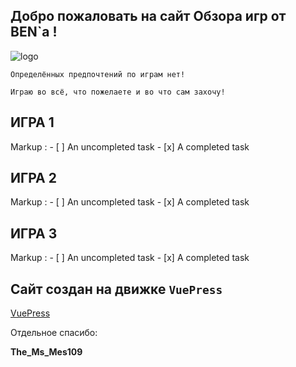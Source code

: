 ## Добро пожаловать на сайт Обзора игр от BEN`a !

<!-- you don't need to prepend `/bar/` to `/images/hero.png` manually -->
![logo](https://games.streamsbyben.ru/images/hero2.png)

` Определённых предпочтений по играм нет! `

` Играю во всё, что пожелаете и во что сам захочу! `

## ИГРА 1


 Markup : - [ ] An uncompleted task
          - [x] A completed task
## ИГРА 2


 Markup : - [ ] An uncompleted task
          - [x] A completed task
## ИГРА 3


 Markup : - [ ] An uncompleted task
          - [x] A completed task
		  
		  
## Сайт создан на движке `VuePress`
[VuePress](https://vuepress.vuejs.org/)


Отдельное спасибо:

**The_Ms_Mes109**


